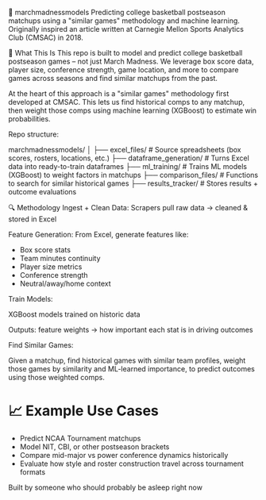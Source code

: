 🏀 marchmadnessmodels
Predicting college basketball postseason matchups using a "similar games" methodology and machine learning.
Originally inspired an article written at Carnegie Mellon Sports Analytics Club (CMSAC) in 2018.

🧠 What This Is
This repo is built to model and predict college basketball postseason games – not just March Madness. We leverage box score data, player size, conference strength, game location, and more to compare games across seasons and find similar matchups from the past.

At the heart of this approach is a "similar games" methodology first developed at CMSAC. This lets us find historical comps to any matchup, then weight those comps using machine learning (XGBoost) to estimate win probabilities.


Repo structure:

marchmadnessmodels/
│
├── excel_files/            # Source spreadsheets (box scores, rosters, locations, etc.)
├── dataframe_generation/   # Turns Excel data into ready-to-train dataframes
├── ml_training/            # Trains ML models (XGBoost) to weight factors in matchups
├── comparison_files/       # Functions to search for similar historical games
├── results_tracker/        # Stores results + outcome evaluations

🔍 Methodology
Ingest + Clean Data: Scrapers pull raw data → cleaned & stored in Excel

Feature Generation: From Excel, generate features like:
 - Box score stats
 - Team minutes continuity
 - Player size metrics
 - Conference strength
 - Neutral/away/home context

Train Models:

XGBoost models trained on historic data

Outputs: feature weights → how important each stat is in driving outcomes

Find Similar Games:

Given a matchup, find historical games with similar team profiles, weight those games by similarity and ML-learned importance, to predict outcomes using those weighted comps.

# 📈 Example Use Cases
- Predict NCAA Tournament matchups
- Model NIT, CBI, or other postseason brackets
- Compare mid-major vs power conference dynamics historically
- Evaluate how style and roster construction travel across tournament formats


Built by someone who should probably be asleep right now




